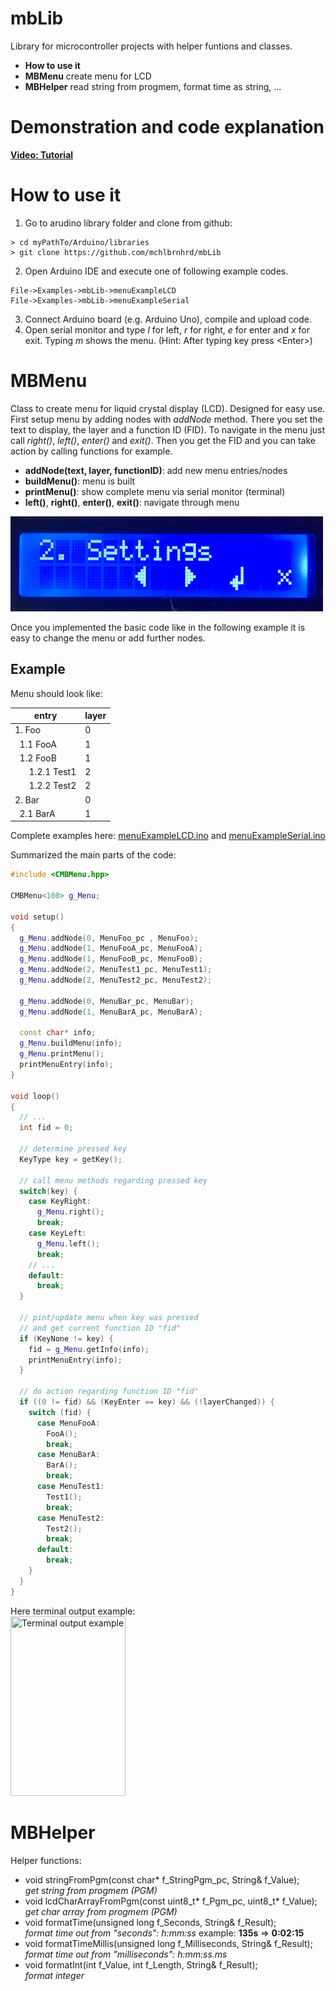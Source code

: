 # mbLib
Library for microcontroller projects with helper funtions and classes.

- **How to use it**
- **MBMenu** create menu for LCD
- **MBHelper** read string from progmem, format time as string, ...
# Demonstration and code explanation
**[Video: Tutorial](https://youtu.be/AFxryGIopDU)**

# How to use it
1. Go to arudino library folder and clone from github:
```
> cd myPathTo/Arduino/libraries
> git clone https://github.com/mchlbrnhrd/mbLib
```
2. Open Arduino IDE and execute one of following example codes.
```
File->Examples->mbLib->menuExampleLCD
File->Examples->mbLib->menuExampleSerial
```
3. Connect Arduino board (e.g. Arduino Uno), compile and upload code.
4. Open serial monitor and type _l_ for left, _r_ for right, _e_ for enter and _x_ for exit. Typing _m_ shows the menu. (Hint: After typing key press \<Enter\>)

# MBMenu

Class to create menu for liquid crystal display (LCD). Designed for easy use.
First setup menu by adding nodes with _addNode_ method. There you set the text to display, the layer and a function ID (FID).
To navigate in the menu just call _right()_, _left()_, _enter()_ and _exit()_. Then you get the FID and you can take action by calling functions for example.
* **addNode(text, layer, functionID)**: add new menu entries/nodes
* **buildMenu()**: menu is built
* **printMenu()**: show complete menu via serial monitor (terminal)
* **left()**, **right()**, **enter()**, **exit()**: navigate through menu

![LCD menu](doc/menu_example.png)
 
Once you implemented the basic code like in the following example it is easy to change the menu or add further nodes.
 
## Example

Menu should look like:

| entry | layer |
|-------|-------|
|1. Foo | 0 |
|&nbsp;&nbsp;1.1 FooA| 1|
|&nbsp;&nbsp;1.2 FooB|1|
|&nbsp;&nbsp;&nbsp;&nbsp;&nbsp;&nbsp;1.2.1 Test1|2|
|&nbsp;&nbsp;&nbsp;&nbsp;&nbsp;&nbsp;1.2.2 Test2|2|
|2. Bar|0|
|&nbsp;&nbsp;2.1 BarA|1|
  
Complete examples here: [menuExampleLCD.ino](examples/menuExampleLCD/menuExampleLCD.ino) and
[menuExampleSerial.ino](examples/menuExampleSerial/menuExampleSerial.ino)

Summarized the main parts of the code:
```C++  
#include <CMBMenu.hpp>

CMBMenu<100> g_Menu;

void setup()
{
  g_Menu.addNode(0, MenuFoo_pc , MenuFoo);
  g_Menu.addNode(1, MenuFooA_pc, MenuFooA);
  g_Menu.addNode(1, MenuFooB_pc, MenuFooB);
  g_Menu.addNode(2, MenuTest1_pc, MenuTest1);
  g_Menu.addNode(2, MenuTest2_pc, MenuTest2);

  g_Menu.addNode(0, MenuBar_pc, MenuBar);
  g_Menu.addNode(1, MenuBarA_pc, MenuBarA);
  
  const char* info;
  g_Menu.buildMenu(info);
  g_Menu.printMenu();
  printMenuEntry(info);
}

void loop()
{
  // ...
  int fid = 0;

  // determine pressed key
  KeyType key = getKey();

  // call menu methods regarding pressed key
  switch(key) {
    case KeyRight:
      g_Menu.right();
      break;
    case KeyLeft:
      g_Menu.left();
      break;
    // ...
    default:
      break;
  }
  
  // pint/update menu when key was pressed
  // and get current function ID "fid"
  if (KeyNone != key) {
    fid = g_Menu.getInfo(info);
    printMenuEntry(info);
  }

  // do action regarding function ID "fid"
  if ((0 != fid) && (KeyEnter == key) && (!layerChanged)) {
    switch (fid) {
      case MenuFooA:
        FooA();
        break;
      case MenuBarA:
        BarA();
        break;
      case MenuTest1:
        Test1();
        break;
      case MenuTest2:
        Test2();
        break;
      default:
        break;
    }
  }
}
```
Here terminal output example:<br>
<img src="examples/menuExampleSerial/menuExampleSerial.png" width="184" height="287" title="Terminal output example">

# MBHelper
Helper functions:
* void stringFromPgm(const char* f_StringPgm_pc, String& f_Value);<br>
  _get string from progmem (PGM)_
* void lcdCharArrayFromPgm(const uint8_t* f_Pgm_pc, uint8_t* f_Value);<br>
  _get char array from progmem (PGM)_
* void formatTime(unsigned long f_Seconds, String& f_Result);<br>
 _format time out from "seconds": h:mm:ss_ example: **135s** => **0:02:15**
* void formatTimeMillis(unsigned long f_Milliseconds, String& f_Result);<br>
_format time out from "milliseconds": h:mm:ss.ms_
* void formatInt(int f_Value, int f_Length, String& f_Result);<br>
_format integer_
